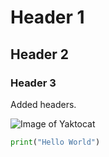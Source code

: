 # Header 1
## Header 2
### Header 3

Added headers.

![Image of Yaktocat](https://octodex.github.com/images/yaktocat.png)


``` python
print("Hello World")
```
